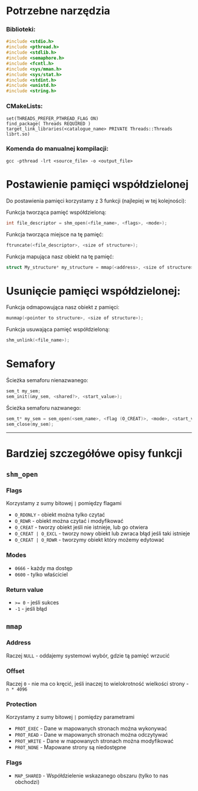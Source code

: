 # Potrzebne narzędzia

### Biblioteki:
```c
#include <stdio.h>
#include <pthread.h>
#include <stdlib.h>
#include <semaphore.h>
#include <fcntl.h>
#include <sys/mman.h>
#include <sys/stat.h>
#include <stdint.h>
#include <unistd.h>
#include <string.h>
```

### CMakeLists:
```
set(THREADS_PREFER_PTHREAD_FLAG ON)
find_package( Threads REQUIRED )
target_link_libraries(<catalogue_name> PRIVATE Threads::Threads librt.so)
```

### Komenda do manualnej kompilacji:
```
gcc -pthread -lrt <source_file> -o <output_file>
```


# Postawienie pamięci współdzielonej

Do postawienia pamięci korzystamy z 3 funkcji (najlepiej w tej kolejności):

Funkcja tworząca pamięć współdzieloną:
```c
int file_descriptor = shm_open(<file_name>, <flags>, <mode>);
```

Funkcja tworząca miejsce na tę pamięć:
```c
ftruncate(<file_descriptor>, <size of structure>);
```

Funkcja mapująca nasz obiekt na tę pamięć:
```c
struct My_structure* my_structure = mmap(<address>, <size of structure>, <protection>, <flags>, <file_descriptor>, <offset>);
```

# Usunięcie pamięci współdzielonej:

Funkcja odmapowująca nasz obiekt z pamięci:
```c
munmap(<pointer to structure>, <size of structure>);
```

Funkcja usuwająca pamięć współdzieloną:
```c
shm_unlink(<file_name>);
```

# Semafory
Ścieżka semaforu nienazwanego:
```c
sem_t my_sem;
sem_init(&my_sem, <shared?>, <start_value>);
```

Ścieżka semaforu nazwanego:
```c
sem_t* my_sem = sem_open(<sem_name>, <flag (O_CREAT)>, <mode>, <start_value>);
sem_close(my_sem);
```

---
# Bardziej szczegółówe opisy funkcji
## `shm_open`
### Flags
Korzystamy z sumy bitowej `|` pomiędzy flagami
- `O_RDONLY` - obiekt można tylko czytać
- `O_RDWR` - obiekt można czytać i modyfikować
- `O_CREAT` - tworzy obiekt jeśli nie istnieje, lub go otwiera
- `O_CREAT | O_EXCL` - tworzy nowy obiekt lub zwraca błąd jeśli taki istnieje
- `O_CREAT | O_RDWR` - tworzymy obiekt który możemy edytować
### Modes
- `0666` - każdy ma dostęp
- `0600` - tylko właściciel
### Return value
- `>= 0` - jeśli sukces
- `-1` - jeśli błąd
## `mmap`
### Address
Raczej `NULL` - oddajemy systemowi wybór, gdzie tą pamięć wrzucić
### Offset
Raczej `0` - nie ma co kręcić, jeśli inaczej to wielokrotność wielkości strony - `n * 4096`
### Protection
Korzystamy z sumy bitowej `|` pomiędzy parametrami
- `PROT_EXEC` - Dane w mapowanych stronach można wykonywać
- `PROT_READ` - Dane w mapowanych stronach można odczytywać
- `PROT_WRITE` - Dane w mapowanych stronach można modyfikować
- `PROT_NONE` - Mapowane strony są niedostępne
### Flags
- `MAP_SHARED` - Współdzielenie wskazanego obszaru (tylko to nas obchodzi)
